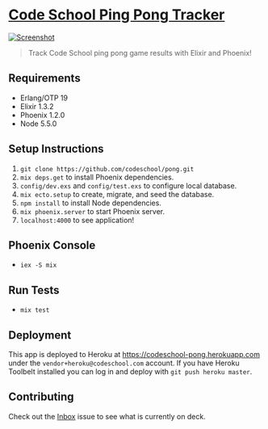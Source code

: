 # [Code School Ping Pong Tracker](https://codeschool-pong.herokuapp.com/)

[![Screenshot](https://cloud.githubusercontent.com/assets/201320/17273010/b6dff0de-5674-11e6-93cb-5985d2aa2979.png)](https://codeschool-pong.herokuapp.com/)

> Track Code School ping pong game results with Elixir and Phoenix!

## Requirements

- Erlang/OTP 19
- Elixir 1.3.2
- Phoenix 1.2.0
- Node 5.5.0

## Setup Instructions

1. `git clone https://github.com/codeschool/pong.git`
2. `mix deps.get` to install Phoenix dependencies.
3. `config/dev.exs` and `config/test.exs` to configure local database.
4. `mix ecto.setup` to create, migrate, and seed the database.
5. `npm install` to install Node dependencies.
6. `mix phoenix.server` to start Phoenix server.
7. `localhost:4000` to see application!

## Phoenix Console

- `iex -S mix`

## Run Tests

- `mix test`

## Deployment

This app is deployed to Heroku at https://codeschool-pong.herokuapp.com under the `vendor+heroku@codeschool.com` account. If you have Heroku Toolbelt installed you can log in and deploy with `git push heroku master`.

## Contributing

Check out the [Inbox](https://github.com/codeschool/pong/issues/1) issue
to see what is currently on deck.
